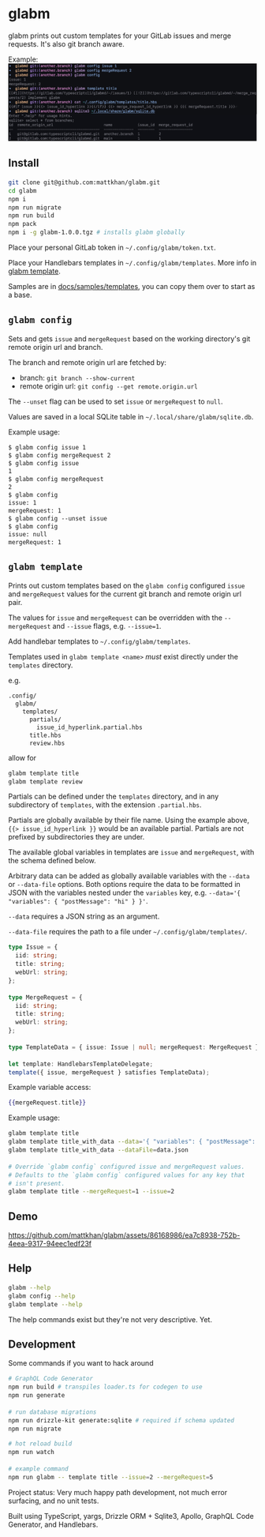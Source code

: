 # glabm

glabm prints out custom templates for your GitLab issues and merge requests. It's also git branch aware.

Example:
![Image of example command usage](docs/assets/example.png)

## Install

```bash
git clone git@github.com:mattkhan/glabm.git
cd glabm
npm i
npm run migrate
npm run build
npm pack
npm i -g glabm-1.0.0.tgz # installs glabm globally
```

Place your personal GitLab token in `~/.config/glabm/token.txt`.

Place your Handlebars templates in `~/.config/glabm/templates`. More info in [glabm template](#glabm-template).

Samples are in [docs/samples/templates](docs/samples/templates), you can copy them over to start as a base.

## `glabm config`

Sets and gets `issue` and `mergeRequest` based on the working directory's git remote origin url and branch.

The branch and remote origin url are fetched by:

- branch: `git branch --show-current`
- remote origin url: `git config --get remote.origin.url`

The `--unset` flag can be used to set `issue` or `mergeRequest` to `null`.

Values are saved in a local SQLite table in `~/.local/share/glabm/sqlite.db`.

Example usage:

```console
$ glabm config issue 1
$ glabm config mergeRequest 2
$ glabm config issue
1
$ glabm config mergeRequest
2
$ glabm config
issue: 1
mergeRequest: 1
$ glabm config --unset issue
$ glabm config
issue: null
mergeRequest: 1
```

## `glabm template`

Prints out custom templates based on the `glabm config` configured `issue` and `mergeRequest` values for the current git branch and remote origin url pair.

The values for `issue` and `mergeRequest` can be overridden with the `--mergeRequest` and `--issue` flags, e.g. `--issue=1`.

Add handlebar templates to `~/.config/glabm/templates`.

Templates used in `glabm template <name>` _must_ exist directly under the `templates` directory.

e.g.

```
.config/
  glabm/
    templates/
      partials/
        issue_id_hyperlink.partial.hbs
      title.hbs
      review.hbs
```

allow for

```bash
glabm template title
glabm template review
```

Partials can be defined under the `templates` directory, and in any subdirectory of `templates`, with the extension `.partial.hbs`.

Partials are globally available by their file name. Using the example above, `{{> issue_id_hyperlink }}` would be an available partial. Partials are not prefixed by subdirectories they are under.

The available global variables in templates are `issue` and `mergeRequest`, with the schema defined below.

Arbitrary data can be added as globally available variables with the `--data` or `--data-file` options. Both options require the data to be formatted in JSON with the variables nested under the `variables` key, e.g. `--data='{ "variables": { "postMessage": "hi" } }'`.

`--data` requires a JSON string as an argument.

`--data-file` requires the path to a file under `~/.config/glabm/templates/`.

```typescript
type Issue = {
  iid: string;
  title: string;
  webUrl: string;
};

type MergeRequest = {
  iid: string;
  title: string;
  webUrl: string;
};

type TemplateData = { issue: Issue | null; mergeRequest: MergeRequest };

let template: HandlebarsTemplateDelegate;
template({ issue, mergeRequest } satisfies TemplateData);
```

Example variable access:

```hbs
{{mergeRequest.title}}
```

Example usage:

```bash
glabm template title
glabm template title_with_data --data='{ "variables": { "postMessage": "hi" } }'
glabm template title_with_data --dataFile=data.json

# Override `glabm config` configured issue and mergeRequest values.
# Defaults to the `glabm config` configured values for any key that
# isn't present.
glabm template title --mergeRequest=1 --issue=2
```

## Demo

https://github.com/mattkhan/glabm/assets/86168986/ea7c8938-752b-4eea-9317-94eec1edf23f

## Help

```bash
glabm --help
glabm config --help
glabm template --help
```

The help commands exist but they're not very descriptive. Yet.

## Development

Some commands if you want to hack around

```bash
# GraphQL Code Generator
npm run build # transpiles loader.ts for codegen to use
npm run generate

# run database migrations
npm run drizzle-kit generate:sqlite # required if schema updated
npm run migrate
```

```bash
# hot reload build
npm run watch

# example command
npm run glabm -- template title --issue=2 --mergeRequest=5
```

Project status: Very much happy path development, not much error surfacing, and no unit tests.

Built using TypeScript, yargs, Drizzle ORM + Sqlite3, Apollo, GraphQL Code Generator, and Handlebars.
